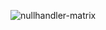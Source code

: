 ![nullhandler-matrix](https://github.com/777388/Lycanspi/assets/96343159/9ff250a5-9114-432c-a0f0-8fa78adee52d)

